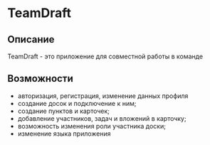 # TeamDraft

## Описание

TeamDraft - это приложение для совместной работы в команде

## Возможности

- авторизация, регистрация, изменение данных профиля
- создание досок и подключение к ним;
- создание пунктов и карточек;
- добавление участников, задач и вложений в карточку;
- возможность изменения роли участника доски;
- изменение языка приложения

